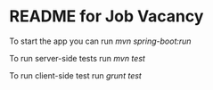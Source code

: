 README for Job Vacancy
======================


To start the app you can run _mvn spring-boot:run_

To run server-side tests run _mvn test_

To run client-side test run _grunt test_ 
